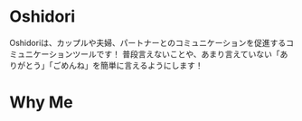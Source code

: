 # Oshidori
Oshidoriは、カップルや夫婦、パートナーとのコミュニケーションを促進するコミュニケーションツールです！
普段言えないことや、あまり言えていない「ありがとう」「ごめんね」を簡単に言えるようにします！


# Why Me
